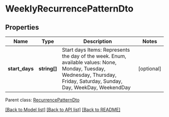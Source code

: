 # WeeklyRecurrencePatternDto

## Properties
Name | Type | Description | Notes
------------ | ------------- | ------------- | -------------
**start_days** | **string[]** | Start days Items: Represents the day of the week. Enum, available values: None, Monday, Tuesday, Wednesday, Thursday, Friday, Saturday, Sunday, Day, WeekDay, WeekendDay | [optional] 

 Parent class: [RecurrencePatternDto](RecurrencePatternDto.md)

[[Back to Model list]](README.md#documentation-for-models) [[Back to API list]](README.md#documentation-for-api-endpoints) [[Back to README]](README.md)


